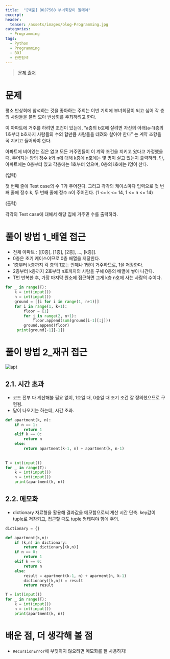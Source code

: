 ```yaml
---
title:  "[백준] BOJ7568 부녀회장이 될테야"
excerpt:
header:
  teaser: /assets/images/blog-Programming.jpg
categories:
  - Programming
tags:
  - Python
  - Programming
  - BOJ
  - 완전탐색
---
```




> [문제 출처](https://www.acmicpc.net/problem/2775)



# 문제



평소 반상회에 참석하는 것을 좋아하는 주희는 이번 기회에 부녀회장이 되고 싶어 각 층의 사람들을 불러 모아 반상회를 주최하려고 한다.

이 아파트에 거주를 하려면 조건이 있는데, “a층의 b호에 살려면 자신의 아래(a-1)층의 1호부터 b호까지 사람들의 수의 합만큼 사람들을 데려와 살아야 한다” 는 계약 조항을 꼭 지키고 들어와야 한다.

아파트에 비어있는 집은 없고 모든 거주민들이 이 계약 조건을 지키고 왔다고 가정했을 때, 주어지는 양의 정수 k와 n에 대해 k층에 n호에는 몇 명이 살고 있는지 출력하라. 단, 아파트에는 0층부터 있고 각층에는 1호부터 있으며, 0층의 i호에는 i명이 산다.



(입력)

첫 번째 줄에 Test case의 수 T가 주어진다. 그리고 각각의 케이스마다 입력으로 첫 번째 줄에 정수 k, 두 번째 줄에 정수 n이 주어진다. (1 <= k <= 14, 1 <= n <= 14)



(출력)

각각의 Test case에 대해서 해당 집에 거주민 수를 출력하라.



# 풀이 방법 1_배열 접근

* 전체 아파트 : [[0층], [1층], [2층], ..., [k층]].
* 0층은 초기 케이스이므로 0층 배열을 저장한다.
* 1층부터 k층까지 각 층의 1호는 언제나 1명이 거주하므로, 1을 저장한다.
* 2층부터 k층까지 2호부터 n호까지의 사람을 구해 0층의 배열에 쌓아 나간다.
* T번 반복한 후, 가장 마지막 원소에 접근하면 그게 k층 n호에 사는 사람의 수이다.

```python
for _ in range(T):
    k = int(input())
    n = int(input())
    ground = [[i for i in range(1, n+1)]]
    for i in range(1, k+1):
        floor = [1]
        for j in range(2, n+1):
            floor.append(sum(ground[i-1][:j]))
        ground.append(floor)
     print(ground[-1][-1])
```



# 풀이 방법 2_재귀 접근

![apt]({{site.url}}/assets/images/boj2775_apartment_recursive.jpg)



## 2.1. 시간 초과

* 코드 전부 다 계산해볼 필요 없이, 1호일 때, 0층일 때 초기 조건 잘 정의했으므로 구현됨.
* 답이 나오기는 하는데, 시간 초과.

```python
def apartment(k, n):
    if n == 1:
        return 1
    elif k == 0:
        return n
    else:
        return apartment(k-1, n) + apartment(k, n-1)
    
    
T = int(input())
for _ in range(T):
    k = int(input())
    n = int(input())
    print(apartment(k, n))
```



## 2.2. 메모화

* dictionary 자료형을 활용해 결과값을 메모함으로써 계산 시간 단축. key값이 tuple로 저장되고, 접근할 때도 tuple 형태여야 함에 주의.

```python
dictionary = {}

def apartment(k,n):
    if (k,n) in dictionary:
        return dictionary[(k,n)]
    if n == 0:
        return 1
    elif k == 0:
        return n
    else:
        result = apartment(k-1, n) + aparment(n, k-1)
        dictionary([k,n]) = result
        return result

T = int(input())
for _ in range(T):
    k = int(input())
    n = int(input())
    print(apartment(k, n))    
```



# 배운 점, 더 생각해 볼 점

* `RecursionError`에 부딪히지 않으려면 메모화를 잘 사용하자!